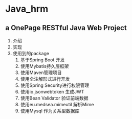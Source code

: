 # Java_hrm
## a OnePage RESTful Java Web Project
1. 介绍
2. 实现
3. 使用到的package
    1. 基于Spring Boot 开发
    2. 使用Mybatis持久层框架
    3. 使用Maven管理项目
    4. 使用全注解形式进行开发
    5. 使用Spring Security进行权限管理
    6. 使用io.jsonwebtoken 生成JWT
    7. 使用Bean Validator 验证前端数据
    8. 使用eu.medsea.mimeutil 解析Mime
    9. 使用Mysql 作为关系型数据库



